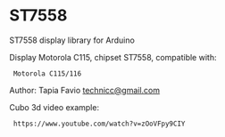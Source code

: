 # ST7558
 
 
ST7558 display library for Arduino


Display Motorola C115, chipset ST7558, compatible with:

     Motorola C115/116

Author: Tapia Favio <technicc@gmail.com>

Cubo 3d video example:

     https://www.youtube.com/watch?v=zOoVFpy9CIY
